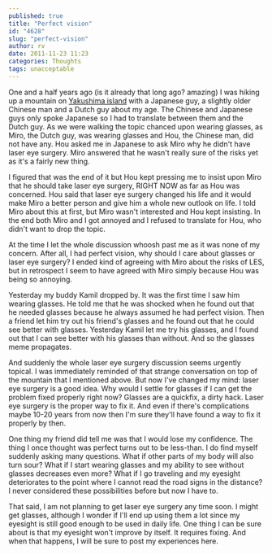```yaml
---
published: true
title: "Perfect vision"
id: "4628"
slug: "perfect-vision"
author: rv
date: 2011-11-23 11:23
categories: Thoughts
tags: unacceptable
---
```

One and a half years ago (is it already that long ago? amazing) I was hiking up a mountain on <a href="https://en.wikipedia.org/wiki/Yakushima">Yakushima island</a> with a Japanese guy, a slightly older Chinese man and a Dutch guy about my age. The Chinese and Japanese guys only spoke Japanese so I had to translate between them and the Dutch guy. As we were walking the topic chanced upon wearing glasses, as Miro, the Dutch guy, was wearing glasses and Hou, the Chinese man, did not have any. Hou asked me in Japanese to ask Miro why he didn't have laser eye surgery. Miro answered that he wasn't really sure of the risks yet as it's a fairly new thing.

I figured that was the end of it but Hou kept pressing me to insist upon Miro that he should take laser eye surgery, RIGHT NOW as far as Hou was concerned. Hou said that laser eye surgery changed his life and it would make Miro a better person and give him a whole new outlook on life. I told Miro about this at first, but Miro wasn't interested and Hou kept insisting. In the end both Miro and I got annoyed and I refused to translate for Hou, who didn't want to drop the topic.

At the time I let the whole discussion whoosh past me as it was none of my concern. After all, I had perfect vision, why should I care about glasses or laser eye surgery? I ended kind of agreeing with Miro about the risks of LES, but in retrospect I seem to have agreed with Miro simply because Hou was being so annoying.

Yesterday my buddy Kamil dropped by. It was the first time I saw him wearing glasses. He told me that he was shocked when he found out that he needed glasses because he always assumed he had perfect vision. Then a friend let him try out his friend's glasses and he found out that he could see better with glasses. Yesterday Kamil let me try his glasses, and I found out that I can see better with his glasses than without. And so the glasses meme propagates.

And suddenly the whole laser eye surgery discussion seems urgently topical. I was immediately reminded of that strange conversation on top of the mountain that I mentioned above. But now I've changed my mind: laser eye surgery is a good idea. Why would I settle for glasses if I can get the problem fixed properly right now? Glasses are a quickfix, a dirty hack. Laser eye surgery is the proper way to fix it. And even if there's complications maybe 10-20 years from now then I'm sure they'll have found a way to fix it properly by then.

One thing my friend did tell me was that I would lose my confidence. The thing I once thought was perfect turns out to be less-than. I do find myself suddenly asking many questions. What if other parts of my body will also turn sour? What if I start wearing glasses and my ability to see without glasses decreases even more? What if I go traveling and my eyesight deteriorates to the point where I cannot read the road signs in the distance? I never considered these possibilities before but now I have to.

That said, I am not planning to get laser eye surgery any time soon. I might get glasses, although I wonder if I'll end up using them a lot since my eyesight is still good enough to be used in daily life. One thing I can be sure about is that my eyesight won't improve by itself. It requires fixing. And when that happens, I will be sure to post my experiences here.

&nbsp;